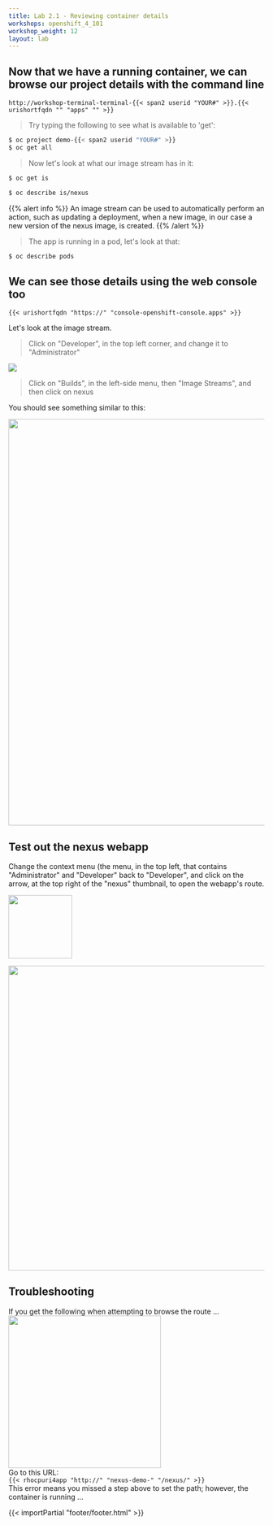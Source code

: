 ```yaml
---
title: Lab 2.1 - Reviewing container details
workshops: openshift_4_101
workshop_weight: 12
layout: lab
---
```


## Now that we have a running container, we can browse our project details with the command line
``
http://workshop-terminal-terminal-{{< span2 userid "YOUR#" >}}.{{< urishortfqdn "" "apps" "" >}}
``

> <i class="fa fa-terminal"></i> Try typing the following to see what is available to 'get':

```bash
$ oc project demo-{{< span2 userid "YOUR#" >}}
$ oc get all
```

> <i class="fa fa-terminal"></i> Now let's look at what our image stream has in it:

```bash
$ oc get is
```
```bash
$ oc describe is/nexus
```

{{% alert info %}}
An image stream can be used to automatically perform an action, such as updating a deployment, when a new image, in our case a new version of the nexus image, is created.
{{% /alert %}}

> <i class="fa fa-terminal"></i> The app is running in a pod, let's look at that:

```bash
$ oc describe pods
```

## We can see those details using the web console too
``
{{< urishortfqdn "https://" "console-openshift-console.apps" >}}
``

Let's look at the image stream.  

<blockquote>
Click on "Developer", in the top left corner, and change it to "Administrator"
</blockquote>
<img src="../images/ocp-menu-administrator.gif"><br>

<blockquote>
Click on "Builds", in the left-side menu, then "Image Streams", and then click on nexus
</blockquote>

You should see something similar to this:

<img src="../images/ocp-nexus-is.png" width="800"><br/>

## Test out the nexus webapp

Change the context menu (the menu, in the top left, that contains "Administrator" and "Developer" back to "Developer", and click on the arrow, at the top right of the "nexus" thumbnail, to open the webapp's route.

<img src="../images/ocp-nexus-thumbnail.png" width="125"><br/>

<img src="../images/ocp-nexus-app2.png" width="600"><br/>

## Troubleshooting

If you get the following when attempting to browse the route ...<br>
<img src="../images/ocp-nexus-app.png" width="300"><br/>
Go to this URL: <br>
`
{{< rhocpuri4app "http://" "nexus-demo-" "/nexus/" >}}
`
<br>
This error means you missed a step above to set the path; however, the container is running ... 


{{< importPartial "footer/footer.html" >}}
